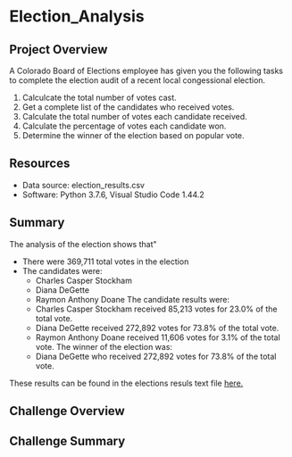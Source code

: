 # Election_Analysis

## Project Overview
A Colorado Board of Elections employee has given you the following tasks to complete the election audit of a recent local congessional election.

1. Calculcate the total number of votes cast.
2. Get a complete list of the candidates who received votes.
3. Calculate the total number of votes each candidate received.
4. Calculate the percentage of votes each candidate won.
5. Determine the winner of the election based on popular vote.

## Resources
- Data source: election_results.csv
- Software: Python 3.7.6, Visual Studio Code 1.44.2

## Summary
The analysis of the election shows that"
- There were 369,711 total votes in the election
- The candidates were:
    - Charles Casper Stockham
    - Diana DeGette
    - Raymon Anthony Doane
The candidate results were:
    - Charles Casper Stockham received 85,213 votes for 23.0% of the total vote.
    - Diana DeGette received 272,892 votes for 73.8% of the total vote.
    - Raymon Anthony Doane received 11,606 votes for 3.1% of the total vote.
The winner of the election was:
    - Diana DeGette who received 272,892 votes for 73.8% of the total vote.

These results can be found in the elections resuls text file [here.](analysis/election_analysis.txt)

## Challenge Overview

## Challenge Summary
